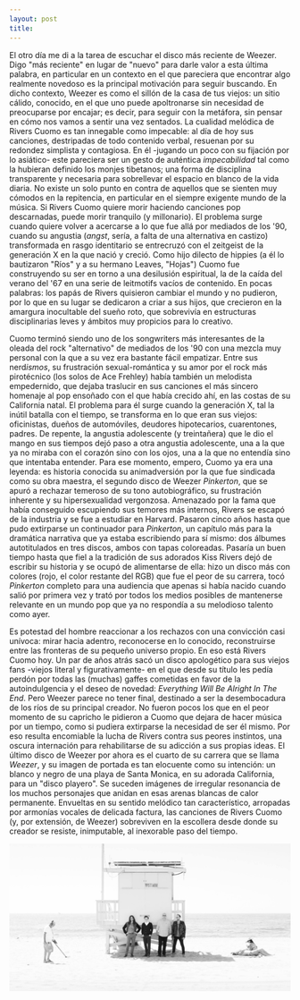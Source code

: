 ```yaml
---
layout: post
title: 
---
```


El otro día me di a la tarea de escuchar el disco más reciente de Weezer. Digo "más reciente" en lugar de "nuevo" para darle valor a esta última palabra, en particular en un contexto en el que pareciera que encontrar algo realmente novedoso es la principal motivación para seguir buscando. En dicho contexto, Weezer es como el sillón de la casa de tus viejos: un sitio cálido, conocido, en el que uno puede apoltronarse sin necesidad de preocuparse por encajar; es decir, para seguir con la metáfora, sin pensar en cómo nos vamos a sentir una vez sentados. La cualidad melódica de Rivers Cuomo es tan innegable como impecable: al día de hoy sus canciones, destripadas de todo contenido verbal, resuenan por su redondez simplista y contagiosa. En él -jugando un poco con su fijación por lo asiático- este pareciera ser un gesto de auténtica *impecabilidad* tal como la hubieran definido los monjes tibetanos; una forma de disciplina transparente y necesaria para sobrellevar el espacio en blanco de la vida diaria. No existe un solo punto en contra de aquellos que se sienten muy cómodos en la repitencia, en particular en el siempre exigente mundo de la música. Si Rivers Cuomo quiere morir haciendo canciones pop descarnadas, puede morir tranquilo (y millonario). El problema surge cuando quiere volver a acercarse a lo que fue allá por mediados de los '90, cuando su angustia (*angst*, sería, a falta de una alternativa en castizo) transformada en rasgo identitario se entrecruzó con el zeitgeist de la generación X en la que nació y creció. Como hijo dilecto de hippies (a él lo bautizaron "Ríos" y a su hermano Leaves, "Hojas") Cuomo fue construyendo su ser en torno a una desilusión espiritual, la de la caída del verano del '67 en una serie de leitmotifs vacíos de contenido. En pocas palabras: los papás de Rivers quisieron cambiar el mundo y no pudieron, por lo que en su lugar se dedicaron a criar a sus hijos, que crecieron en la amargura inocultable del sueño roto, que sobrevivía en estructuras disciplinarias leves y ámbitos muy propicios para lo creativo.

Cuomo terminó siendo uno de los songwriters más interesantes de la oleada del rock "alternativo" de mediados de los '90 con una mezcla muy personal con la que a su vez era bastante fácil empatizar. Entre sus nerd*ismos*, su frustración sexual-romántica y su amor por el rock más pirotécnico (los solos de Ace Frehley) había también un melodista empedernido, que dejaba traslucir en sus canciones el más sincero homenaje al pop ensoñado con el que había crecido ahí, en las costas de su California natal. El problema para él surge cuando la generación X, tal la inútil batalla con el tiempo, se transforma en lo que eran sus viejos: oficinistas, dueños de automóviles, deudores hipotecarios, cuarentones, padres. De repente, la angustia adolescente (y treintañera) que le dio el mango en sus tiempos dejó paso a otra angustia adolescente, una a la que ya no miraba con el corazón sino con los ojos, una a la que no entendía sino que intentaba entender. Para ese momento, empero, Cuomo ya era una leyenda: es historia conocida su animadversión por la que fue sindicada como su obra maestra, el segundo disco de Weezer *Pinkerton*, que se apuró a rechazar temeroso de su tono autobiográfico, su frustración inherente y su hipersexualidad vergonzosa. Amenazado por la fama que había conseguido escupiendo sus temores más internos, Rivers se escapó de la industria y se fue a estudiar en Harvard. Pasaron cinco años hasta que pudo extirparse un continuador para *Pinkerton*, un capítulo más para la dramática narrativa que ya estaba escribiendo para sí mismo: dos álbumes autotitulados en tres discos, ambos con tapas coloreadas. Pasaría un buen tiempo hasta que fiel a la tradición de sus adorados Kiss Rivers dejó de escribir su historia y se ocupó de alimentarse de ella: hizo un disco más con colores (rojo, el color restante del RGB) que fue el peor de su carrera, tocó *Pinkerton* completo para una audiencia que apenas si había nacido cuando salió por primera vez y trató por todos los medios posibles de mantenerse relevante en un mundo pop que ya no respondía a su melodioso talento como ayer.

Es potestad del hombre reaccionar a los rechazos con una convicción casi unívoca: mirar hacia adentro, reconocerse en lo conocido, reconstruirse entre las fronteras de su pequeño universo propio. En eso está Rivers Cuomo hoy. Un par de años atrás sacó un disco apologético para sus viejos fans -viejos literal y figurativamente- en el que desde su título les pedía perdón por todas las (muchas) gaffes cometidas en favor de la autoindulgencia y el deseo de novedad: *Everything Will Be Alright In The End*. Pero Weezer parece no tener final, destinado a ser la desembocadura de los ríos de su principal creador. No fueron pocos los que en el peor momento de su capricho le pidieron a Cuomo que dejara de hacer música por un tiempo, como si pudiera extirparse la necesidad de ser él mismo. Por eso resulta encomiable la lucha de Rivers contra sus peores instintos, una oscura internación para rehabilitarse de su adicción a sus propias ideas. El último disco de Weezer por ahora es el cuarto de su carrera que se llama *Weezer*, y su imagen de portada es tan elocuente como su intención: un blanco y negro de una playa de Santa Monica, en su adorada California, para un "disco playero". Se suceden imágenes de irregular resonancia de los muchos personajes que anidan en esas arenas blancas de calor permanente. Envueltas en su sentido melódico tan característico, arropadas por armonías vocales de delicada factura, las canciones de Rivers Cuomo (y, por extensión, de Weezer) sobreviven en la escollera desde donde su creador se resiste, inimputable, al inexorable paso del tiempo.

![=w=](https://raw.githubusercontent.com/irigoin/irigoin.github.io/master/images/%3Dw%3D.jpg)

